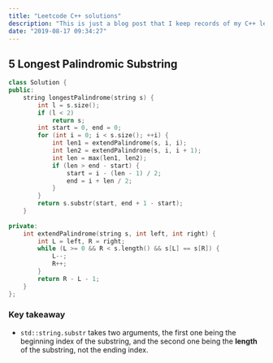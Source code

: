 ```yaml
---
title: "Leetcode C++ solutions"
description: "This is just a blog post that I keep records of my C++ leetcode solutions"
date: "2019-08-17 09:34:27"
---
```


## 5 Longest Palindromic Substring
```cpp
class Solution {
public:
    string longestPalindrome(string s) {
        int l = s.size();
        if (l < 2)
            return s;
        int start = 0, end = 0;
        for (int i = 0; i < s.size(); ++i) {
            int len1 = extendPalindrome(s, i, i);
            int len2 = extendPalindrome(s, i, i + 1);
            int len = max(len1, len2);
            if (len > end - start) {
                start = i - (len - 1) / 2;
                end = i + len / 2;
            }
        }
        return s.substr(start, end + 1 - start);
    }
    
private:
    int extendPalindrome(string s, int left, int right) {
        int L = left, R = right;
        while (L >= 0 && R < s.length() && s[L] == s[R]) {
            L--;
            R++;
        }
        return R - L - 1;
    }
};
```

### Key takeaway

* `std::string.substr` takes two arguments, the first one being the beginning index
of the substring, and the second one being the **length** of the substring, not the ending index.